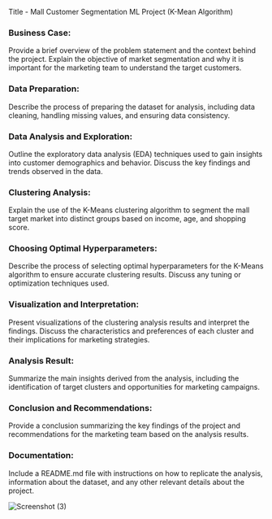 Title - Mall Customer Segmentation ML Project (K-Mean Algorithm)

### Business Case: 

Provide a brief overview of the problem statement and the context behind the project. Explain the objective of market segmentation and why it is important for the marketing team to understand the target customers.

### Data Preparation: 

Describe the process of preparing the dataset for analysis, including data cleaning, handling missing values, and ensuring data consistency.

### Data Analysis and Exploration: 

Outline the exploratory data analysis (EDA) techniques used to gain insights into customer demographics and behavior. Discuss the key findings and trends observed in the data.

### Clustering Analysis: 

Explain the use of the K-Means clustering algorithm to segment the mall target market into distinct groups based on income, age, and shopping score.

### Choosing Optimal Hyperparameters: 

Describe the process of selecting optimal hyperparameters for the K-Means algorithm to ensure accurate clustering results. Discuss any tuning or optimization techniques used.

### Visualization and Interpretation: 

Present visualizations of the clustering analysis results and interpret the findings. Discuss the characteristics and preferences of each cluster and their implications for marketing strategies.

### Analysis Result: 

Summarize the main insights derived from the analysis, including the identification of target clusters and opportunities for marketing campaigns.

### Conclusion and Recommendations: 

Provide a conclusion summarizing the key findings of the project and recommendations for the marketing team based on the analysis results.

### Documentation: 

Include a README.md file with instructions on how to replicate the analysis, information about the dataset, and any other relevant details about the project.

![Screenshot (3)](https://github.com/darshanns09/Mall-Customer-Segmentation-ML-Project/assets/145355404/3ba99f48-e5d3-45ae-a282-80236d926706)



